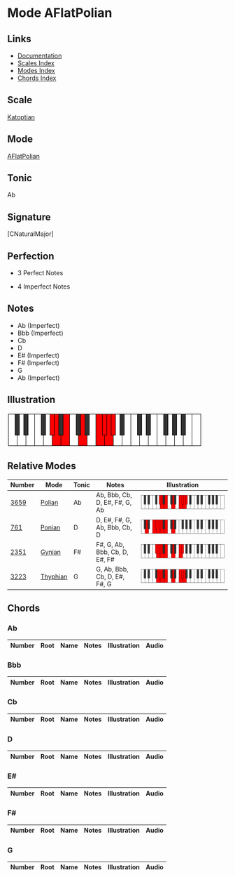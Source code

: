 # Mode AFlatPolian

## Links

- [Documentation](index.md)
- [Scales Index](Scales.md)
- [Modes Index](Modes.md)
- [Chords Index](Chords.md)

## Scale

[Katoptian](ScaleKatoptian.md)

## Mode

[AFlatPolian](ModeAFlatPolian.md)

## Tonic

Ab

## Signature

[CNaturalMajor]

## Perfection

 - 3 Perfect Notes

 - 4 Imperfect Notes

## Notes

- Ab (Imperfect)
- Bbb (Imperfect)
- Cb
- D
- E# (Imperfect)
- F# (Imperfect)
- G
- Ab (Imperfect)

## Illustration

![AFlatPolian](ModeAFlatPolian.png)

## Relative Modes

| Number | Mode | Tonic | Notes | Illustration |
|--------|------|-------|-------|--------------|
| [3659](https://ianring.com/musictheory/scales/3659) | [Polian](ModePolian.md) | Ab | Ab, Bbb, Cb, D, E#, F#, G, Ab | ![AFlatPolian](ModeAFlatPolian.png) |
| [761](https://ianring.com/musictheory/scales/761) | [Ponian](ModePonian.md) | D | D, E#, F#, G, Ab, Bbb, Cb, D | ![DNaturalPonian](ModeDNaturalPonian.png) |
| [2351](https://ianring.com/musictheory/scales/2351) | [Gynian](ModeGynian.md) | F# | F#, G, Ab, Bbb, Cb, D, E#, F# | ![FSharpGynian](ModeFSharpGynian.png) |
| [3223](https://ianring.com/musictheory/scales/3223) | [Thyphian](ModeThyphian.md) | G | G, Ab, Bbb, Cb, D, E#, F#, G | ![GNaturalThyphian](ModeGNaturalThyphian.png) |

## Chords

### Ab

| Number | Root | Name | Notes | Illustration | Audio |
|--------|------|------|-------|--------------|-------|

### Bbb

| Number | Root | Name | Notes | Illustration | Audio |
|--------|------|------|-------|--------------|-------|

### Cb

| Number | Root | Name | Notes | Illustration | Audio |
|--------|------|------|-------|--------------|-------|

### D

| Number | Root | Name | Notes | Illustration | Audio |
|--------|------|------|-------|--------------|-------|

### E#

| Number | Root | Name | Notes | Illustration | Audio |
|--------|------|------|-------|--------------|-------|

### F#

| Number | Root | Name | Notes | Illustration | Audio |
|--------|------|------|-------|--------------|-------|

### G

| Number | Root | Name | Notes | Illustration | Audio |
|--------|------|------|-------|--------------|-------|

